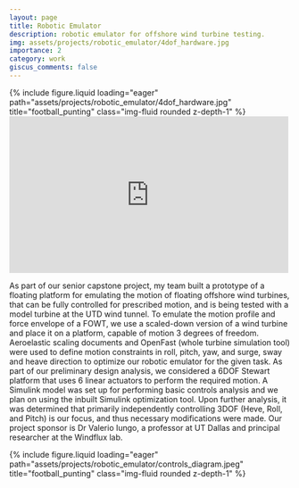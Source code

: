 ```yaml
---
layout: page
title: Robotic Emulator
description: robotic emulator for offshore wind turbine testing.
img: assets/projects/robotic_emulator/4dof_hardware.jpg
importance: 2
category: work
giscus_comments: false
---
```


<div class="row">
    <div class="col-sm mt-3 mt-md-0">
        {% include figure.liquid loading="eager" path="assets/projects/robotic_emulator/4dof_hardware.jpg" title="football_punting" class="img-fluid rounded z-depth-1" %}
    </div>
    <div>
        <iframe width="500" height="281" src="https://www.youtube.com/embed/F9IoTwHuRnw" title="Wind Tunnel testing of the robotic emulator" frameborder="0" allow="accelerometer; autoplay; clipboard-write; encrypted-media; gyroscope; picture-in-picture; web-share" referrerpolicy="strict-origin-when-cross-origin" allowfullscreen></iframe>
    </div>
</div>



As part of our senior capstone project, my team built a prototype of a floating platform for emulating the motion of floating offshore wind turbines, that can be fully controlled for prescribed motion, and is being tested with a model turbine at the UTD wind tunnel.
To emulate the motion profile and force envelope of a FOWT, we use a scaled-down version of a wind turbine and place it on a platform, capable of motion 3 degrees of freedom.
Aeroelastic scaling documents and OpenFast (whole turbine simulation tool) were used to define motion constraints in roll, pitch, yaw, and surge, sway and heave direction to optimize our robotic emulator for the given task.
As part of our preliminary design analysis, we considered a 6DOF Stewart platform that uses 6 linear actuators to perform the required motion. A Simulink model was set up for performing basic controls analysis and we plan on using the inbuilt Simulink optimization tool. Upon further analysis, it was determined that primarily independently controlling 3DOF (Heve, Roll, and Pitch) is our focus, and thus necessary modifications were made. 
Our project sponsor is Dr Valerio Iungo, a professor at UT Dallas and principal researcher at the Windflux lab.


<div class="row">
    <div class="col-sm mt-3 mt-md-0">
        {% include figure.liquid loading="eager" path="assets/projects/robotic_emulator/controls_diagram.jpeg" title="football_punting" class="img-fluid rounded z-depth-1" %}
    </div>
</div>

<!-- Google tag (gtag.js) -->
<script async src="https://www.googletagmanager.com/gtag/js?id=G-V1HSZE1Y7M"></script>
<script>
  window.dataLayer = window.dataLayer || [];
  function gtag(){dataLayer.push(arguments);}
  gtag('js', new Date());

  gtag('config', 'G-V1HSZE1Y7M');
</script>